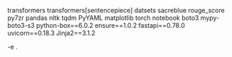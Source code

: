 transformers
transformers[sentencepiece]
datsets
sacreblue
rouge_score
py7zr
pandas
nltk
tqdm
PyYAML
matplotlib
torch
notebook
boto3
mypy-boto3-s3
python-box==6.0.2
ensure==1.0.2
fastapi==0.78.0
uvicorn==0.18.3
Jinja2==3.1.2

-e .